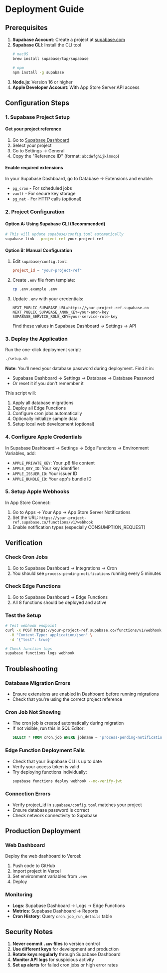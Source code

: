 # Deployment Guide

## Prerequisites

1. **Supabase Account**: Create a project at [supabase.com](https://supabase.com)
2. **Supabase CLI**: Install the CLI tool
   ```bash
   # macOS
   brew install supabase/tap/supabase
   
   # npm
   npm install -g supabase
   ```
3. **Node.js**: Version 16 or higher
4. **Apple Developer Account**: With App Store Server API access

## Configuration Steps

### 1. Supabase Project Setup

#### Get your project reference
1. Go to [Supabase Dashboard](https://supabase.com/dashboard)
2. Select your project
3. Go to Settings → General
4. Copy the "Reference ID" (format: `abcdefghijklmnop`)

#### Enable required extensions
In your Supabase Dashboard, go to Database → Extensions and enable:
- `pg_cron` - For scheduled jobs
- `vault` - For secure key storage
- `pg_net` - For HTTP calls (optional)

### 2. Project Configuration

#### Option A: Using Supabase CLI (Recommended)
```bash
# This will update supabase/config.toml automatically
supabase link --project-ref your-project-ref
```

#### Option B: Manual Configuration
1. Edit `supabase/config.toml`:
   ```toml
   project_id = "your-project-ref"
   ```

2. Create `.env` file from template:
   ```bash
   cp .env.example .env
   ```

3. Update `.env` with your credentials:
   ```env
   NEXT_PUBLIC_SUPABASE_URL=https://your-project-ref.supabase.co
   NEXT_PUBLIC_SUPABASE_ANON_KEY=your-anon-key
   SUPABASE_SERVICE_ROLE_KEY=your-service-role-key
   ```

   Find these values in Supabase Dashboard → Settings → API

### 3. Deploy the Application

Run the one-click deployment script:
```bash
./setup.sh
```

**Note**: You'll need your database password during deployment. Find it in:
- Supabase Dashboard → Settings → Database → Database Password
- Or reset it if you don't remember it

This script will:
1. Apply all database migrations
2. Deploy all Edge Functions
3. Configure cron jobs automatically
4. Optionally initialize sample data
5. Setup local web development (optional)

### 4. Configure Apple Credentials

In Supabase Dashboard → Settings → Edge Functions → Environment Variables, add:
- `APPLE_PRIVATE_KEY`: Your .p8 file content
- `APPLE_KEY_ID`: Your key identifier
- `APPLE_ISSUER_ID`: Your issuer ID
- `APPLE_BUNDLE_ID`: Your app's bundle ID

### 5. Setup Apple Webhooks

In App Store Connect:
1. Go to Apps → Your App → App Store Server Notifications
2. Set the URL: `https://your-project-ref.supabase.co/functions/v1/webhook`
3. Enable notification types (especially CONSUMPTION_REQUEST)

## Verification

### Check Cron Jobs
1. Go to Supabase Dashboard → Integrations → Cron
2. You should see `process-pending-notifications` running every 5 minutes

### Check Edge Functions
1. Go to Supabase Dashboard → Edge Functions
2. All 8 functions should be deployed and active

### Test the Setup
```bash
# Test webhook endpoint
curl -X POST https://your-project-ref.supabase.co/functions/v1/webhook \
  -H "Content-Type: application/json" \
  -d '{"test": true}'

# Check function logs
supabase functions logs webhook
```

## Troubleshooting

### Database Migration Errors
- Ensure extensions are enabled in Dashboard before running migrations
- Check that you're using the correct project reference

### Cron Job Not Showing
- The cron job is created automatically during migration
- If not visible, run this in SQL Editor:
  ```sql
  SELECT * FROM cron.job WHERE jobname = 'process-pending-notifications';
  ```

### Edge Function Deployment Fails
- Check that your Supabase CLI is up to date
- Verify your access token is valid
- Try deploying functions individually:
  ```bash
  supabase functions deploy webhook --no-verify-jwt
  ```

### Connection Errors
- Verify project_id in `supabase/config.toml` matches your project
- Ensure database password is correct
- Check network connectivity to Supabase

## Production Deployment

### Web Dashboard
Deploy the web dashboard to Vercel:
1. Push code to GitHub
2. Import project in Vercel
3. Set environment variables from `.env`
4. Deploy

### Monitoring
- **Logs**: Supabase Dashboard → Logs → Edge Functions
- **Metrics**: Supabase Dashboard → Reports
- **Cron History**: Query `cron.job_run_details` table

## Security Notes

1. **Never commit `.env` files** to version control
2. **Use different keys** for development and production
3. **Rotate keys regularly** through Supabase Dashboard
4. **Monitor API logs** for suspicious activity
5. **Set up alerts** for failed cron jobs or high error rates